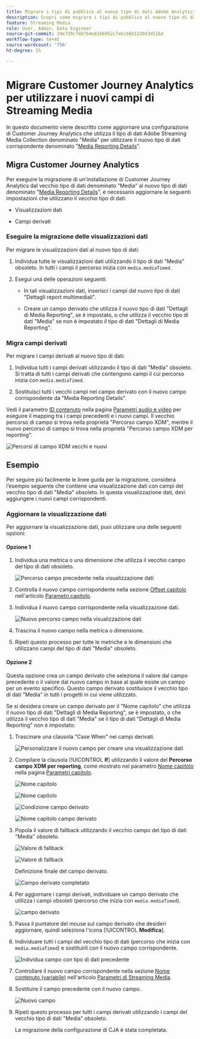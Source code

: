 ```yaml
---
title: Migrare i tipi di pubblico al nuovo tipo di dati Adobe Analytics for Streaming Media
description: Scopri come migrare i tipi di pubblico al nuovo tipo di dati Adobe Analytics for Streaming Media
feature: Streaming Media
role: User, Admin, Data Engineer
source-git-commit: 19e729c7d87b4e81b6952c7ebcb8b122043d516d
workflow-type: tm+mt
source-wordcount: '756'
ht-degree: 1%

---
```


# Migrare Customer Journey Analytics per utilizzare i nuovi campi di Streaming Media

In questo documento viene descritto come aggiornare una configurazione di Customer Journey Analytics che utilizza il tipo di dati Adobe Streaming Media Collection denominato &quot;Media&quot; per utilizzare il nuovo tipo di dati corrispondente denominato &quot;[Media Reporting Details](https://experienceleague.adobe.com/en/docs/experience-platform/xdm/data-types/media-reporting-details)&quot;.

## Migra Customer Journey Analytics

Per eseguire la migrazione di un&#39;installazione di Customer Journey Analytics dal vecchio tipo di dati denominato &quot;Media&quot; al nuovo tipo di dati denominato &quot;[Media Reporting Details](https://experienceleague.adobe.com/en/docs/experience-platform/xdm/data-types/media-reporting-details)&quot;, è necessario aggiornare le seguenti impostazioni che utilizzano il vecchio tipo di dati:

* Visualizzazioni dati

* Campi derivati

### Eseguire la migrazione delle visualizzazioni dati

Per migrare le visualizzazioni dati al nuovo tipo di dati:

1. Individua tutte le visualizzazioni dati utilizzando il tipo di dati &quot;Media&quot; obsoleto. In tutti i campi il percorso inizia con `media.mediaTimed`.

1. Esegui una delle operazioni seguenti:

   * In tali visualizzazioni dati, inserisci i campi dal nuovo tipo di dati &quot;Dettagli report multimediali&quot;.

   * Creare un campo derivato che utilizza il nuovo tipo di dati &quot;Dettagli di Media Reporting&quot;, se è impostato, o che utilizza il vecchio tipo di dati &quot;Media&quot; se non è impostato il tipo di dati &quot;Dettagli di Media Reporting&quot;.

### Migra campi derivati

Per migrare i campi derivati al nuovo tipo di dati:

1. Individua tutti i campi derivati utilizzando il tipo di dati &quot;Media&quot; obsoleto. Si tratta di tutti i campi derivati che contengono campi il cui percorso inizia con `media.mediaTimed`.

1. Sostituisci tutti i vecchi campi nel campo derivato con il nuovo campo corrispondente da &quot;Media Reporting Details&quot;.

Vedi il parametro [ID contenuto](https://experienceleague.adobe.com/en/docs/media-analytics/using/implementation/variables/audio-video-parameters#content-id) nella pagina [Parametri audio e video](https://experienceleague.adobe.com/it/docs/media-analytics/using/implementation/variables/audio-video-parameters) per eseguire il mapping tra i campi precedenti e i nuovi campi. Il vecchio percorso di campo si trova nella proprietà &quot;Percorso campo XDM&quot;, mentre il nuovo percorso di campo si trova nella proprietà &quot;Percorso campo XDM per reporting&quot;.

![Percorsi di campo XDM vecchi e nuovi](assets/field-paths-updated.jpeg)

## Esempio

Per seguire più facilmente le linee guida per la migrazione, considera l’esempio seguente che contiene una visualizzazione dati con campi del vecchio tipo di dati &quot;Media&quot; obsoleto. In questa visualizzazione dati, devi aggiungere i nuovi campi corrispondenti.

### Aggiornare la visualizzazione dati

Per aggiornare la visualizzazione dati, puoi utilizzare una delle seguenti opzioni:

#### Opzione 1

1. Individua una metrica o una dimensione che utilizza il vecchio campo del tipo di dati obsoleto.

   ![Percorso campo precedente nella visualizzazione dati](assets/old-field-data-view.jpeg)

1. Controlla il nuovo campo corrispondente nella sezione [Offset capitolo](https://experienceleague.adobe.com/en/docs/media-analytics/using/implementation/variables/chapter-parameters#chapter-offset) nell&#39;articolo [Parametri capitolo](https://experienceleague.adobe.com/it/docs/media-analytics/using/implementation/variables/chapter-parameters).

1. Individua il nuovo campo corrispondente nella visualizzazione dati.

   ![Nuovo percorso campo nella visualizzazione dati](assets/new-field-data-view.jpeg)

1. Trascina il nuovo campo nella metrica o dimensione.

1. Ripeti questo processo per tutte le metriche e le dimensioni che utilizzano campi del tipo di dati &quot;Media&quot; obsoleto.

#### Opzione 2

Questa opzione crea un campo derivato che seleziona il valore dal campo precedente o il valore dal nuovo campo in base al quale esiste un campo per un evento specifico. Questo campo derivato sostituisce il vecchio tipo di dati &quot;Media&quot; in tutti i progetti in cui viene utilizzato.

Se si desidera creare un campo derivato per il &quot;Nome capitolo&quot; che utilizza il nuovo tipo di dati &quot;Dettagli di Media Reporting&quot;, se è impostato, o che utilizza il vecchio tipo di dati &quot;Media&quot; se il tipo di dati &quot;Dettagli di Media Reporting&quot; non è impostato:

1. Trascinare una clausola &quot;Case When&quot; nei campi derivati.

   ![Personalizzare il nuovo campo per creare una visualizzazione dati](assets/create-derived-field2.jpeg)

1. Compilare la clausola [!UICONTROL **If**] utilizzando il valore del **Percorso campo XDM per reporting**, come mostrato nel parametro [Nome capitolo](https://experienceleague.adobe.com/en/docs/media-analytics/using/implementation/variables/chapter-parameters#chapter-name) nella pagina [Parametri capitolo](https://experienceleague.adobe.com/it/docs/media-analytics/using/implementation/variables/chapter-parameters).

   ![Nome capitolo](assets/chapter-name.jpeg)

   ![Nome capitolo](assets/chapter-name2.jpeg)

   ![Condizione campo derivato](assets/derived-field-condition.jpeg)

   ![Nome capitolo campo derivato](assets/derived-field-chapter-name.jpeg)

1. Popola il valore di fallback utilizzando il vecchio campo del tipo di dati &quot;Media&quot; obsoleto.

   ![Valore di fallback](assets/fallback-value.jpeg)

   ![Valore di fallback](assets/fallback-value2.jpeg)

   Definizione finale del campo derivato.

   ![Campo derivato completato](assets/derived-field-complete.jpeg)

1. Per aggiornare i campi derivati, individuare un campo derivato che utilizza i campi obsoleti (percorso che inizia con `media.mediaTimed`).

   ![campo derivato](assets/old-derived-field.jpeg)

1. Passa il puntatore del mouse sul campo derivato che desideri aggiornare, quindi seleziona l&#39;icona [!UICONTROL **Modifica**].

1. Individuare tutti i campi del vecchio tipo di dati (percorso che inizia con `media.mediaTimed`) e sostituirli con il nuovo campo corrispondente.

   ![Individua campo con tipo di dati precedente](assets/locate-fields-with-old-datatype.jpeg)

1. Controllare il nuovo campo corrispondente nella sezione [Nome contenuto (variabile)](https://experienceleague.adobe.com/en/docs/media-analytics/using/implementation/variables/audio-video-parameters#content-name-variable) nell&#39;articolo [Parametri di Streaming Media](https://experienceleague.adobe.com/en/docs/media-analytics/using/implementation/variables/audio-video-parameters#content-name-variable).

1. Sostituire il campo precedente con il nuovo campo.

   ![Nuovo campo](assets/derived-field-new.jpeg)

1. Ripeti questo processo per tutti i campi derivati utilizzando i campi del vecchio tipo di dati &quot;Media&quot; obsoleto.

   La migrazione della configurazione di CJA è stata completata.


